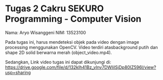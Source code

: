 # Tugas 2 Cakru SEKURO Programming  - Computer Vision

Nama: Aryo Wisanggeni
NIM: 13523100

Pada tugas ini, harus mendeteksi objek pada video dengan image processing menggunakan OpenCV. Video terdiri atasbackground putih dan shape 2D solid berwarna merah (object_video.mp4).

Sedangkan, Link video tugas ini dapat dikunjungi di:
https://drive.google.com/file/d/132kIh41Bz_vlnv7DWliISjDp80IZ596l/view?usp=sharing